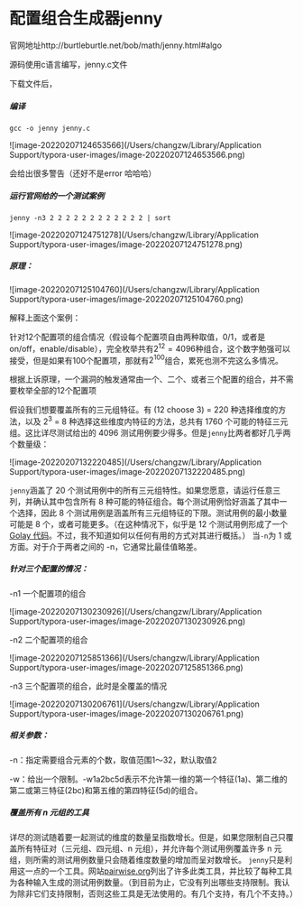 # 配置组合生成器jenny

官网地址http://burtleburtle.net/bob/math/jenny.html#algo

源码使用c语言编写，jenny.c文件

下载文件后，

##### 编译

```
gcc -o jenny jenny.c
```

![image-20220207124653566](/Users/changzw/Library/Application Support/typora-user-images/image-20220207124653566.png)

会给出很多警告（还好不是error 哈哈哈）

##### 运行官网给的一个测试案例

```
jenny -n3 2 2 2 2 2 2 2 2 2 2 2 2 | sort
```

![image-20220207124751278](/Users/changzw/Library/Application Support/typora-user-images/image-20220207124751278.png)

##### 原理：

![image-20220207125104760](/Users/changzw/Library/Application Support/typora-user-images/image-20220207125104760.png)

解释上面这个案例：

针对12个配置项的组合情况（假设每个配置项自由两种取值，0/1，或者是on/off，enable/disable），完全枚举共有$2^{12}=4096$种组合，这个数字勉强可以接受，但是如果有100个配置项，那就有$2^{100}$组合，累死也测不完这么多情况。

根据上诉原理，一个漏洞的触发通常由一个、二个、或者三个配置的组合，并不需要枚举全部的12个配置项



假设我们想要覆盖所有的三元组特征。有 (12 choose 3) = 220 种选择维度的方法，以及 $2^3$ = 8 种选择这些维度内特征的方法，总共有 1760 个可能的特征三元组。这比详尽测试给出的 4096 测试用例要少得多。但是`jenny`比两者都好几乎两个数量级：

![image-20220207132220485](/Users/changzw/Library/Application Support/typora-user-images/image-20220207132220485.png)

`jenny`涵盖了 20 个测试用例中的所有三元组特性。如果您愿意，请运行任意三列，并确认其中包含所有 8 种可能的特征组合。每个测试用例恰好涵盖了其中一个选择，因此 8 个测试用例是涵盖所有三元组特征的下限。测试用例的最小数量可能是 8 个，或者可能更多。（在这种情况下，似乎是 12 个测试用例形成了一个[Golay 代码](http://burtleburtle.net/bob/math/lexicode.html)。不过，我不知道如何以任何有用的方式对其进行概括。） 当`-n`为 1 或方面。对于介于两者之间的 -n，它通常比最佳值略差。

##### 针对三个配置的情况：

-n1 一个配置项的组合

![image-20220207130230926](/Users/changzw/Library/Application Support/typora-user-images/image-20220207130230926.png)

-n2 二个配置项的组合

![image-20220207125851366](/Users/changzw/Library/Application Support/typora-user-images/image-20220207125851366.png)

-n3 三个配置项的组合，此时是全覆盖的情况

![image-20220207130206761](/Users/changzw/Library/Application Support/typora-user-images/image-20220207130206761.png)



##### 相关参数：

-n：指定需要组合元素的个数，取值范围1～32，默认取值2

-w：给出一个限制。-w1a2bc5d表示不允许第一维的第一个特征(1a)、第二维的第二或第三特征(2bc)和第五维的第四特征(5d)的组合。



##### 覆盖所有 n 元组的工具

详尽的测试随着要一起测试的维度的数量呈指数增长。但是，如果您限制自己只覆盖所有特征对（三元组、四元组、n 元组），并允许每个测试用例覆盖许多 n 元组，则所需的测试用例数量只会随着维度数量的增加而呈对数增长。 `jenny`只是利用这一点的一个工具。网站[pairwise.org](http://www.pairwise.org/)列出了许多此类工具，并比较了每种工具为各种输入生成的测试用例数量。（到目前为止，它没有列出哪些支持限制。我认为除非它们支持限制，否则这些工具是无法使用的。有几个支持，有几个不支持。）